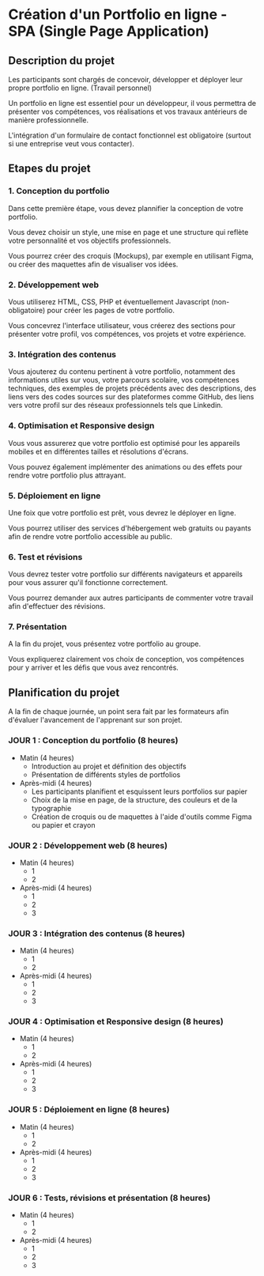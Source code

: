 # Création d'un Portfolio en ligne - SPA (Single Page Application)
## Description du projet
Les participants sont chargés de concevoir, développer et déployer leur propre portfolio en ligne. (Travail personnel)

Un portfolio en ligne est essentiel pour un développeur, il vous permettra de présenter vos compétences, vos réalisations et vos travaux antérieurs de manière professionnelle.

L'intégration d'un formulaire de contact fonctionnel est obligatoire (surtout si une entreprise veut vous contacter).

## Etapes du projet
### 1. Conception du portfolio
Dans cette première étape, vous devez plannifier la conception de votre portfolio.

Vous devez choisir un style, une mise en page et une structure qui reflète votre personnalité et vos objectifs professionnels.

Vous pourrez créer des croquis (Mockups), par exemple en utilisant Figma, ou créer des maquettes afin de visualiser vos idées.

### 2. Développement web
Vous utiliserez HTML, CSS, PHP et éventuellement Javascript (non-obligatoire) pour créer les pages de votre portfolio.

Vous concevrez l'interface utilisateur, vous créerez des sections pour présenter votre profil, vos compétences, vos projets et votre expérience.

### 3. Intégration des contenus
Vous ajouterez du contenu pertinent à votre portfolio, notamment des informations utiles sur vous, votre parcours scolaire, vos compétences techniques, des exemples de projets précédents avec des descriptions, des liens vers des codes sources sur des plateformes comme GitHub, des liens vers votre profil sur des réseaux professionnels tels que Linkedin.

### 4. Optimisation et Responsive design
Vous vous assurerez que votre portfolio est optimisé pour les appareils mobiles et en différentes tailles et résolutions d'écrans.

Vous pouvez également implémenter des animations ou des effets pour rendre votre portfolio plus attrayant.

### 5. Déploiement en ligne
Une foix que votre portfolio est prêt, vous devrez le déployer en ligne.

Vous pourrez utiliser des services d'hébergement web gratuits ou payants afin de rendre votre portfolio accessible au public.

### 6. Test et révisions
Vous devrez tester votre portfolio sur différents navigateurs et appareils pour vous assurer qu'il fonctionne correctement.

Vous pourrez demander aux autres participants de commenter votre travail afin d'effectuer des révisions.

### 7. Présentation
A la fin du projet, vous présentez votre portfolio au groupe.

Vous expliquerez clairement vos choix de conception, vos compétences pour y arriver et les défis que vous avez rencontrés.

## Planification du projet

A la fin de chaque journée, un point sera fait par les formateurs afin d'évaluer l'avancement de l'apprenant sur son projet.

### JOUR 1 : Conception du portfolio (8 heures)
* Matin (4 heures)
  * Introduction au projet et définition des objectifs
  * Présentation de différents styles de portfolios
* Après-midi (4 heures)
  * Les participants planifient et esquissent leurs portfolios sur papier
  * Choix de la mise en page, de la structure, des couleurs et de la typographie
  * Création de croquis ou de maquettes à l'aide d'outils comme Figma ou papier et crayon

### JOUR 2 : Développement web (8 heures)
* Matin (4 heures)
  * 1
  * 2
* Après-midi (4 heures)
  * 1
  * 2
  * 3

### JOUR 3 : Intégration des contenus (8 heures)
* Matin (4 heures)
  * 1
  * 2
* Après-midi (4 heures)
  * 1
  * 2
  * 3
 
 ### JOUR 4 : Optimisation et Responsive design (8 heures)
* Matin (4 heures)
  * 1
  * 2
* Après-midi (4 heures)
  * 1
  * 2
  * 3

### JOUR 5 : Déploiement en ligne (8 heures)
* Matin (4 heures)
  * 1
  * 2
* Après-midi (4 heures)
  * 1
  * 2
  * 3

### JOUR 6 : Tests, révisions et présentation (8 heures)
* Matin (4 heures)
  * 1
  * 2
* Après-midi (4 heures)
  * 1
  * 2
  * 3
    
  


